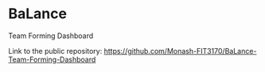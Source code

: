 # BaLance
Team Forming Dashboard

Link to the public repository: https://github.com/Monash-FIT3170/BaLance-Team-Forming-Dashboard 
